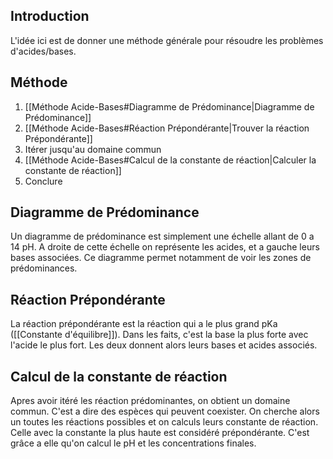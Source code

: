 ## Introduction
L'idée ici est de donner une méthode générale pour résoudre les problèmes d'acides/bases.

## Méthode 
1. [[Méthode Acide-Bases#Diagramme de Prédominance|Diagramme de Prédominance]]  
2. [[Méthode Acide-Bases#Réaction Prépondérante|Trouver la réaction Prépondérante]] 
3. Itérer jusqu'au domaine commun
4. [[Méthode Acide-Bases#Calcul de la constante de réaction|Calculer la constante de réaction]] 
5. Conclure

## Diagramme de Prédominance
Un diagramme de prédominance est simplement une échelle allant de 0 a 14 pH. A droite de cette échelle on représente les acides, et a gauche leurs bases associées. Ce diagramme permet notamment de voir les zones de prédominances. 

## Réaction Prépondérante 
La réaction prépondérante est la réaction qui a le plus grand pKa ([[Constante d'équilibre]]). Dans les faits, c'est la base la plus forte avec l'acide le plus fort. Les deux donnent alors leurs bases et acides associés.

## Calcul de la constante de réaction
Apres avoir itéré les réaction prédominantes, on obtient un domaine commun. C'est a dire des espèces qui peuvent coexister. On cherche alors un toutes les réactions possibles et on calculs leurs constante de réaction. Celle avec la constante la plus haute est considéré prépondérante. C'est grâce a elle qu'on calcul le pH et les concentrations finales. 

 